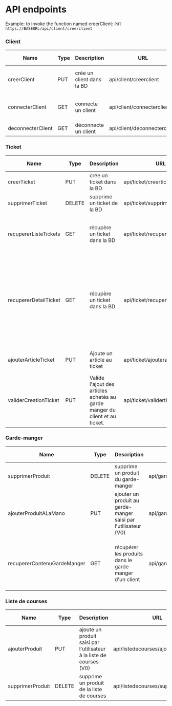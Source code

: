 
# API endpoints

Example: to invoke the function named creerClient: `PUT https://BASEURL/api/client/creerclient`

### Client
| Name              | Type | Description                            | URL             | Parameters         | Example response                                                                                                                      |
|-------------------|------|----------------------------------------|-----------------|--------------------|-------------------------------------------------------------------------------------------------------------------------------|
| creerClient  | PUT  | crée un client dans la BD                 | api/client/creerclient  | email, mdp, nom, prenom               | {message: Success, idClient: 1} |
| connecterClient  | GET  | connecte un client  | api/client/connecterclient  | email, mdp | {message: Success, token: abcd} |
| deconnecterClient| GET  | déconnecte un client  | api/client/deconnecterclient  | null | {message: Success} |

### Ticket
| Name              | Type | Description                            | URL             | Parameters         | Example response                                                                                                                      |
|-------------------|------|----------------------------------------|-----------------|--------------------|-------------------------------------------------------------------------------------------------------------------------------|
| creerTicket  | PUT  | crée un ticket dans la BD                 | api/ticket/creerticket  | idClient, idMagasin             | {message: Success, idTicket: 1} |
| supprimerTicket  | DELETE  | supprime un ticket de la BD                 | api/ticket/supprimerticket  | idTicket    | {message: Success} |
| recupererListeTickets  | GET | récupère un ticket dans la BD                 | api/ticket/recupererlistetickets  | null | {"tickets": [{idTicket: 1, montant: 10, commerce: "Auchan"}, {...}]} |
| recupererDetailTicket  | GET | récupère un ticket dans la BD  | api/ticket/recupererdetailticket  | idTicket    | {"ticket": {montant: 15, commerce: "Auchan", dateAchat: "13/05/2016"}, "achats": [{nomArticle: "beurre doux", quantite: 3, prix: 2, categorie: "Produits laitiers"}, {..}]} |
| ajouterArticleTicket  | PUT | Ajoute un article au ticket  | api/ticket/ajouterarticleticket  | idTicket, codeBarre, quantite, prix    | {message: "Success"} |
| validerCreationTicket  | PUT | Valide l'ajout des articles achetés au garde manger du client et au ticket.  | api/ticket/validerticket  | idTicket  | {message: "Success"} |

### Garde-manger
| Name              | Type | Description                            | URL             | Parameters         | Example response                                                                                                                      |
|-------------------|------|----------------------------------------|-----------------|--------------------|-------------------------------------------------------------------------------------------------------------------------------|
| supprimerProduit  | DELETE  | supprime un produit du garde-manger | api/gardemanger/supprimerproduit  | codeBarre | {message: Success} |
| ajouterProduitALaMano  | PUT  | ajouter un produit au garde-manger saisi par l'utilisateur (V0) | api/gardemanger/ajouterproduitalamano  | nomProduit, quantite | {message: Success} |
| recupererContenuGardeManger  | GET  | récupérer les produits dans le garde manger d'un client | api/gardemanger/recuperercontenugardemanger  | null | {produits : [{nomProduit: "Litre de lait", quantite: 3, categorie: "Produits laitiers"}, {..}]} |

### Liste de courses
| Name              | Type | Description                            | URL             | Parameters         | Example response                                                                                                                      |
|-------------------|------|----------------------------------------|-----------------|--------------------|-------------------------------------------------------------------------------------------------------------------------------|
| ajouterProduit  | PUT | ajoute un produit saisi par l'utilisateur à la liste de courses (V0) | api/listedecourses/ajouterproduit  | nomProduit | {message: Success} |
| supprimerProduit  | DELETE | supprime un produit de la liste de courses | api/listedecourses/supprimerproduit  | idProduit | {message: Success} |
